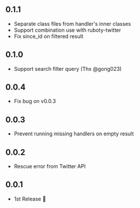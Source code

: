 ## 0.1.1
- Separate class files from handler's inner classes
- Support combination use with ruboty-twitter
- Fix since_id on filtered result

## 0.1.0
- Support search filter query (Thx @gong023)

## 0.0.4
- Fix bug on v0.0.3

## 0.0.3
- Prevent running missing handlers on empty result

## 0.0.2
- Rescue error from Twitter API

## 0.0.1
- 1st Release :tada:
